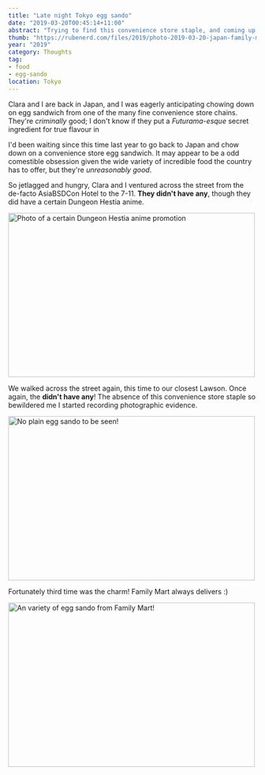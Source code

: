 ```yaml
---
title: "Late night Tokyo egg sando"
date: "2019-03-20T00:45:14+11:00"
abstract: "Trying to find this convenience store staple, and coming up almost empty handed!"
thumb: "https://rubenerd.com/files/2019/photo-2019-03-20-japan-family-mart@1x.jpg"
year: "2019"
category: Thoughts
tag:
- food
- egg-sando
location: Tokyo
---
```

Clara and I are back in Japan, and I was eagerly anticipating chowing down on egg sandwich from one of the many fine convenience store chains. They're *criminally* good; I don't know if they put a *Futurama-esque* secret ingredient for true flavour in 

I'd been waiting since this time last year to go back to Japan and chow down on a convenience store egg sandwich. It may appear to be a odd comestible obsession given the wide variety of incredible food the country has to offer, but they're *unreasonably good*.

So jetlagged and hungry, Clara and I ventured across the street from the de-facto AsiaBSDCon Hotel to the 7-11. **They didn't have any**, though they did have a certain Dungeon Hestia anime.

<p><img src="https://rubenerd.com/files/2019/photo-2019-03-20-japan-lawson-dungeon@1x.jpg" srcset="https://rubenerd.com/files/2019/photo-2019-03-20-japan-lawson-dungeon@1x.jpg 1x, https://rubenerd.com/files/2019/photo-2019-03-20-japan-lawson-dungeon@2x.jpg 2x" alt="Photo of a certain Dungeon Hestia anime promotion" style="width:500px; height:333px;" /></p>

We walked across the street again, this time to our closest Lawson. Once again, the **didn't have any**! The absence of this convenience store staple so bewildered me I started recording photographic evidence.

<p><img src="https://rubenerd.com/files/2019/photo-2019-03-20-japan-lawson@1x.jpg" srcset="https://rubenerd.com/files/2019/photo-2019-03-20-japan-lawson@1x.jpg 1x, https://rubenerd.com/files/2019/photo-2019-03-20-japan-lawson@2x.jpg 2x" alt="No plain egg sando to be seen!" style="width:500px; height:333px;" /></p>

Fortunately third time was the charm! Family Mart always delivers :)

<p><img src="https://rubenerd.com/files/2019/photo-2019-03-20-japan-family-mart@1x.jpg" srcset="https://rubenerd.com/files/2019/photo-2019-03-20-japan-family-mart@1x.jpg 1x, https://rubenerd.com/files/2019/photo-2019-03-20-japan-family-mart@2x.jpg 2x" alt="An variety of egg sando from Family Mart!" style="width:500px; height:333px;" /></p>

